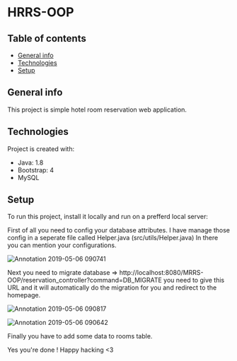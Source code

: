 # HRRS-OOP

## Table of contents
* [General info](#general-info)
* [Technologies](#technologies)
* [Setup](#setup)

## General info
This project is simple hotel room reservation web application.
	
## Technologies
Project is created with:
* Java: 1.8
* Bootstrap: 4
* MySQL

	
## Setup
To run this project, install it locally and run on a prefferd local server:


First of all you need to config your database attributes.
I have manage those config in a seperate file called Helper.java (src/utils/Helper.java)
In there you can mention your configurations.

![Annotation 2019-05-06 090741](https://user-images.githubusercontent.com/38374168/57205923-a2216b00-6fdf-11e9-8eb6-9bf73927551d.jpg)

Next you need to migrate database => 
http://localhost:8080/MRRS-OOP/reservation_controller?command=DB_MIGRATE 
you need to give this URL and it will automatically do the migration for you and redirect to the homepage.

![Annotation 2019-05-06 090817](https://user-images.githubusercontent.com/38374168/57205984-fc223080-6fdf-11e9-994d-e6926497a919.jpg)

![Annotation 2019-05-06 090642](https://user-images.githubusercontent.com/38374168/57205994-165c0e80-6fe0-11e9-8210-4d30413bac7e.jpg)

Finally you have to add some data to rooms table.


Yes you're done ! Happy hacking <3
